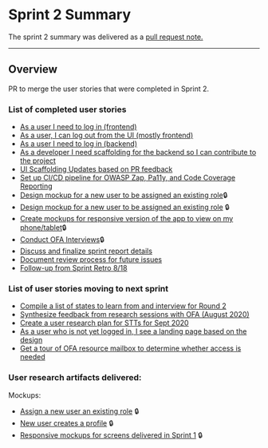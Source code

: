 
# Sprint 2 Summary
The sprint 2 summary was delivered as a [pull request note.](https://github.com/HHS/TANF-app/pull/47)  

---
## Overview
PR to merge the user stories that were completed in Sprint 2. 

### List of completed user stories
* [As a user I need to log in (frontend)](https://app.zenhub.com/workspaces/tdrs-sprint-board-5f18ab06dfd91c000f7e682e/issues/raft-tech/tanf-app/56)
* [As a user, I can log out from the UI (mostly frontend)](https://app.zenhub.com/workspaces/tdrs-sprint-board-5f18ab06dfd91c000f7e682e/issues/raft-tech/tanf-app/61)
* [As a user I need to log in (backend)](https://app.zenhub.com/workspaces/tdrs-sprint-board-5f18ab06dfd91c000f7e682e/issues/raft-tech/tanf-app/57)
* [As a developer I need scaffolding for the backend so I can contribute to the project](https://app.zenhub.com/workspaces/tdrs-sprint-board-5f18ab06dfd91c000f7e682e/issues/raft-tech/tanf-app/2)
* [UI Scaffolding Updates based on PR feedback](https://app.zenhub.com/workspaces/tdrs-sprint-board-5f18ab06dfd91c000f7e682e/issues/raft-tech/tanf-app/112)
* [Set up CI/CD pipeline for OWASP Zap, Pa11y, and Code Coverage Reporting](https://app.zenhub.com/workspaces/tdrs-sprint-board-5f18ab06dfd91c000f7e682e/issues/raft-tech/tanf-app/18)
* [Design mockup for a new user to be assigned an existing role](https://app.zenhub.com/workspaces/tdrs-sprint-board-5f18ab06dfd91c000f7e682e/issues/raft-tech/tanf-app/164):lock:
* [Design mockup for a new user to be assigned an existing role](https://app.zenhub.com/workspaces/tdrs-sprint-board-5f18ab06dfd91c000f7e682e/issues/raft-tech/tanf-app/164) :lock:
* [Create mockups for responsive version of the app to view on my phone/tablet](https://app.zenhub.com/workspaces/tdrs-sprint-board-5f18ab06dfd91c000f7e682e/issues/raft-tech/tanf-app/178):lock:
* [Conduct OFA Interviews](https://app.zenhub.com/workspaces/tdrs-sprint-board-5f18ab06dfd91c000f7e682e/issues/raft-tech/tanf-app/51):lock:
* [Discuss and finalize sprint report details](https://app.zenhub.com/workspaces/tdrs-sprint-board-5f18ab06dfd91c000f7e682e/issues/raft-tech/tanf-app/185)
* [Document review process for future issues](https://app.zenhub.com/workspaces/tdrs-sprint-board-5f18ab06dfd91c000f7e682e/issues/raft-tech/tanf-app/41)
* [Follow-up from Sprint Retro 8/18](https://app.zenhub.com/workspaces/tdrs-sprint-board-5f18ab06dfd91c000f7e682e/issues/raft-tech/tanf-app/181)

### List of user stories moving to next sprint
* [Compile a list of states to learn from and interview for Round 2](https://app.zenhub.com/workspaces/tdrs-sprint-board-5f18ab06dfd91c000f7e682e/issues/raft-tech/tanf-app/163)
* [Synthesize feedback from research sessions with OFA (August 2020)](https://app.zenhub.com/workspaces/tdrs-sprint-board-5f18ab06dfd91c000f7e682e/issues/raft-tech/tanf-app/113)
* [Create a user research plan for STTs for Sept 2020](https://app.zenhub.com/workspaces/tdrs-sprint-board-5f18ab06dfd91c000f7e682e/issues/raft-tech/tanf-app/63)
* [As a user who is not yet logged in, I see a landing page based on the design](https://app.zenhub.com/workspaces/tdrs-sprint-board-5f18ab06dfd91c000f7e682e/issues/raft-tech/tanf-app/172)
* [Get a tour of OFA resource mailbox to determine whether access is needed](https://app.zenhub.com/workspaces/tdrs-sprint-board-5f18ab06dfd91c000f7e682e/issues/raft-tech/tanf-app/167)

### User research artifacts delivered:
Mockups:
* [Assign a new user an existing role](https://jstrieb.github.io/link-lock/#eyJ2IjoiMC4wLjEiLCJlIjoiS1AwM2RYMU5mbXRHNXRKYWNsakdZaXVLRk9iQTl3cXNNL1RDaC85UWZJWURzUmFLSkUwTEJqbUgwODRYdGdCMnE4WU5PUHdOQVNGKzRESkQ1SlhwTzZtZWNQcTlQWnNhcURJS1ZVZHdPc2hDL1ZOb29tWjlJOHQ3SXBWS25QTm1zV0lINHhWNU5aR0pIYklsNnVtSms5eVFhbzg9IiwiaSI6IkZIbDREcmFzQVJKT29IbUsifQ==) :lock: 
* [New user creates a profile](https://jstrieb.github.io/link-lock/#eyJ2IjoiMC4wLjEiLCJlIjoiUit1TEsxTk40Ryt2YU1YM21QdEQyNkJ2VzExUXhPVG5ZdTVPSEM5ZWh6alhaQktkZVB5cHRzR1Z0LzJvbFpCUXloVXpJYStrUkdpa2NidWNRS3lzdU9DZ1UwemVoZXFoUmNUWXE5K01kQmg1Wk1xbXJDbUhGTjlDRzhUbVFwSlEvNHVqZExKNlFNUTFIR0RKaTE0M1BjYXRTdkk9IiwiaSI6InAwajIwM0FTZmV4RnljWlkifQ==) :lock:
* [Responsive mockups for screens delivered in Sprint 1](https://jstrieb.github.io/link-lock/#eyJ2IjoiMC4wLjEiLCJlIjoiRHo3c3pkcXRRTkdyRXdNUFdpU0pDeCtiQ2U1YlJEdGU3ellTaHVmKzE4ckhKWDhTMXpjT1h1MHlKd2NHMXlyT0M3Z0RGQ0U2Wk1kNytKUlZtUE8vNVVUaXU4OGFEUy9ybEo1TVBtV042V2haNUgxVU5aTVY3K1VYK3RlWXFPek56bzBsSTNLQnRBQ3dPajFYeW5BV3BZUUx5Zz09IiwiaSI6IkpiSUJzV3hiRGRXeWIxamUifQ==) :lock: 
